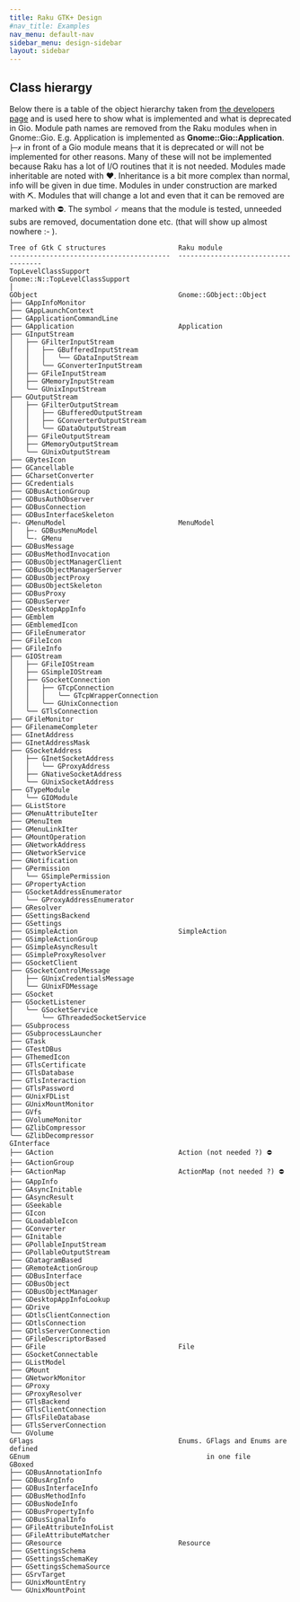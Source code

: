 ```yaml
---
title: Raku GTK+ Design
#nav_title: Examples
nav_menu: default-nav
sidebar_menu: design-sidebar
layout: sidebar
---
```


## Class hierargy

Below there is a table of the object hierarchy taken from [the developers page](https://developer.gnome.org/gio/stable/gio-hierarchy.html) and is used here to show what is implemented and what is deprecated in Gio. Module path names are removed from the Raku modules when in Gnome::Gio. E.g. Application is implemented as **Gnome::Gio::Application**. `├─✗` in front of a Gio module means that it is deprecated or will not be implemented for other reasons. Many of these will not be implemented because Raku has a lot of I/O routines that it is not needed. Modules made inheritable are noted with ♥. Inheritance is a bit more complex than normal, info will be given in due time. Modules in under construction are marked with ⛏. Modules that will change a lot and even that it can be removed are marked with ⛔. The symbol 🗸 means that the module is tested, unneeded subs are removed, documentation done etc. (that will show up almost nowhere :- ).

```
Tree of Gtk C structures                  Raku module
----------------------------------------  ------------------------------------
TopLevelClassSupport                      Gnome::N::TopLevelClassSupport
│
GObject                                   Gnome::GObject::Object
├── GAppInfoMonitor
├── GAppLaunchContext
├── GApplicationCommandLine
├── GApplication                          Application
├── GInputStream
│   ├── GFilterInputStream
│   │   ├── GBufferedInputStream
│   │   │   ╰── GDataInputStream
│   │   ╰── GConverterInputStream
│   ├── GFileInputStream
│   ├── GMemoryInputStream
│   ╰── GUnixInputStream
├── GOutputStream
│   ├── GFilterOutputStream
│   │   ├── GBufferedOutputStream
│   │   ├── GConverterOutputStream
│   │   ╰── GDataOutputStream
│   ├── GFileOutputStream
│   ├── GMemoryOutputStream
│   ╰── GUnixOutputStream
├── GBytesIcon
├── GCancellable
├── GCharsetConverter
├── GCredentials
├── GDBusActionGroup
├── GDBusAuthObserver
├── GDBusConnection
├── GDBusInterfaceSkeleton
├─- GMenuModel                            MenuModel
│   ├─- GDBusMenuModel
│   ╰─- GMenu                             
├── GDBusMessage
├── GDBusMethodInvocation
├── GDBusObjectManagerClient
├── GDBusObjectManagerServer
├── GDBusObjectProxy
├── GDBusObjectSkeleton
├── GDBusProxy
├── GDBusServer
├── GDesktopAppInfo
├── GEmblem
├── GEmblemedIcon
├── GFileEnumerator
├── GFileIcon
├── GFileInfo
├── GIOStream
│   ├── GFileIOStream
│   ├── GSimpleIOStream
│   ├── GSocketConnection
│   │   ├── GTcpConnection
│   │   │   ╰── GTcpWrapperConnection
│   │   ╰── GUnixConnection
│   ╰── GTlsConnection
├── GFileMonitor
├── GFilenameCompleter
├── GInetAddress
├── GInetAddressMask
├── GSocketAddress
│   ├── GInetSocketAddress
│   │   ╰── GProxyAddress
│   ├── GNativeSocketAddress
│   ╰── GUnixSocketAddress
├── GTypeModule
│   ╰── GIOModule
├── GListStore
├── GMenuAttributeIter
├── GMenuItem
├── GMenuLinkIter
├── GMountOperation
├── GNetworkAddress
├── GNetworkService
├── GNotification
├── GPermission
│   ╰── GSimplePermission
├── GPropertyAction
├── GSocketAddressEnumerator
│   ╰── GProxyAddressEnumerator
├── GResolver
├── GSettingsBackend
├── GSettings
├── GSimpleAction                         SimpleAction
├── GSimpleActionGroup
├── GSimpleAsyncResult
├── GSimpleProxyResolver
├── GSocketClient
├── GSocketControlMessage
│   ├── GUnixCredentialsMessage
│   ╰── GUnixFDMessage
├── GSocket
├── GSocketListener
│   ╰── GSocketService
│       ╰── GThreadedSocketService
├── GSubprocess
├── GSubprocessLauncher
├── GTask
├── GTestDBus
├── GThemedIcon
├── GTlsCertificate
├── GTlsDatabase
├── GTlsInteraction
├── GTlsPassword
├── GUnixFDList
├── GUnixMountMonitor
├── GVfs
├── GVolumeMonitor
├── GZlibCompressor
╰── GZlibDecompressor
GInterface
├── GAction                               Action (not needed ?) ⛔
├── GActionGroup
├── GActionMap                            ActionMap (not needed ?) ⛔
├── GAppInfo
├── GAsyncInitable
├── GAsyncResult
├── GSeekable
├── GIcon
├── GLoadableIcon
├── GConverter
├── GInitable
├── GPollableInputStream
├── GPollableOutputStream
├── GDatagramBased
├── GRemoteActionGroup
├── GDBusInterface
├── GDBusObject
├── GDBusObjectManager
├── GDesktopAppInfoLookup
├── GDrive
├── GDtlsClientConnection
├── GDtlsConnection
├── GDtlsServerConnection
├── GFileDescriptorBased
├── GFile                                 File
├── GSocketConnectable
├── GListModel
├── GMount
├── GNetworkMonitor
├── GProxy
├── GProxyResolver
├── GTlsBackend
├── GTlsClientConnection
├── GTlsFileDatabase
├── GTlsServerConnection
╰── GVolume
GFlags                                    Enums. GFlags and Enums are defined
GEnum                                            in one file
GBoxed
├── GDBusAnnotationInfo
├── GDBusArgInfo
├── GDBusInterfaceInfo
├── GDBusMethodInfo
├── GDBusNodeInfo
├── GDBusPropertyInfo
├── GDBusSignalInfo
├── GFileAttributeInfoList
├── GFileAttributeMatcher
├── GResource                             Resource
├── GSettingsSchema
├── GSettingsSchemaKey
├── GSettingsSchemaSource
├── GSrvTarget
├── GUnixMountEntry
╰── GUnixMountPoint

```
